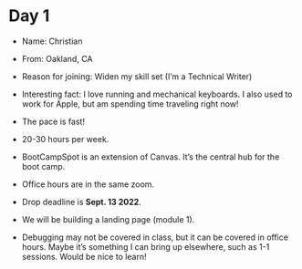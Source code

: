 # Day 1
- Name: Christian
- From: Oakland, CA
- Reason for joining: Widen my skill set (I’m a Technical Writer)
- Interesting fact: I love running and mechanical keyboards. I also used to work for Apple, but am spending time traveling right now!

- The pace is fast!
- 20-30 hours per week.
- BootCampSpot is an extension of Canvas. It’s the central hub for the boot camp.
- Office hours are in the same zoom.
- Drop deadline is **Sept. 13 2022**.

- We will be building a landing page (module 1).

-  Debugging may not be covered in class, but it can be covered in office hours. Maybe it’s something I can bring up elsewhere, such as 1-1 sessions. Would be nice to learn!
